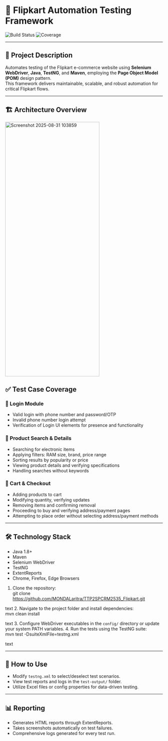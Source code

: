 # 🚀 Flipkart Automation Testing Framework

![Build Status](https://img.shields.io/badge/build-passing-brightgreen) ![Coverage](https://img.shields.io/badge/coverage-90%25-yellowgreen)

---

## 📖 Project Description

Automates testing of the Flipkart e-commerce website using **Selenium WebDriver**, **Java**, **TestNG**, and **Maven**, employing the **Page Object Model (POM)** design pattern.  
This framework delivers maintainable, scalable, and robust automation for critical Flipkart flows.

---

## 🏗️ Architecture Overview

<img width="301" height="811" alt="Screenshot 2025-08-31 103859" src="https://github.com/user-attachments/assets/cd266662-50ac-4e7d-8395-7585ffdbdeeb" />


## ✅ Test Case Coverage

### 🔐 Login Module
- Valid login with phone number and password/OTP
- Invalid phone number login attempt
- Verification of Login UI elements for presence and functionality

### 🔎 Product Search & Details
- Searching for electronic items
- Applying filters: RAM size, brand, price range
- Sorting results by popularity or price
- Viewing product details and verifying specifications
- Handling searches without keywords

### 🛒 Cart & Checkout
- Adding products to cart
- Modifying quantity, verifying updates
- Removing items and confirming removal
- Proceeding to buy and verifying address/payment pages
- Attempting to place order without selecting address/payment methods

---

## 🛠 Technology Stack

- Java 1.8+
- Maven
- Selenium WebDriver
- TestNG
- ExtentReports
- Chrome, Firefox, Edge Browsers
1. Clone the repository:  
git clone https://github.com/MONDALaritra/TTP2SPCRM2535_Flipkart.git

text
2. Navigate to the project folder and install dependencies:  
mvn clean install

text
3. Configure WebDriver executables in the `config/` directory or update your system PATH variables.
4. Run the tests using the TestNG suite:  
mvn test -DsuiteXmlFile=testng.xml

text

---

## 🚦 How to Use

- Modify `testng.xml` to select/deselect test scenarios.
- View test reports and logs in the `test-output/` folder.
- Utilize Excel files or config properties for data-driven testing.

---

## 📊 Reporting

- Generates HTML reports through ExtentReports.
- Takes screenshots automatically on test failures.
- Comprehensive logs generated for every test run.
